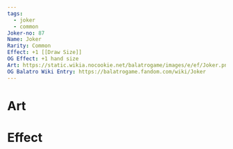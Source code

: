 ```yaml
---
tags:
  - joker
  - common
Joker-no: 87
Name: Joker
Rarity: Common
Effect: +1 [[Draw Size]]
OG Effect: +1 hand size
Art: https://static.wikia.nocookie.net/balatrogame/images/e/ef/Joker.png/revision/latest?cb=20230925003651
OG Balatro Wiki Entry: https://balatrogame.fandom.com/wiki/Joker
---
```

# Art
# Effect
